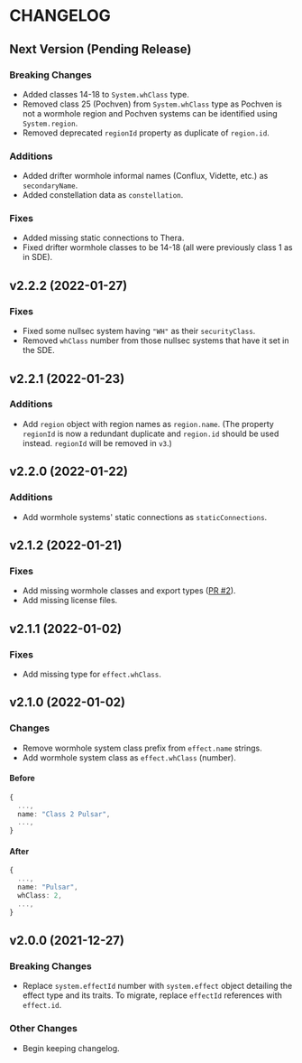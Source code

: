 # CHANGELOG

## Next Version (Pending Release)

### Breaking Changes

- Added classes 14-18 to `System.whClass` type.
- Removed class 25 (Pochven) from `System.whClass` type as Pochven is not a wormhole region and Pochven systems can be identified using `System.region`.
- Removed deprecated `regionId` property as duplicate of `region.id`.

### Additions

- Added drifter wormhole informal names (Conflux, Vidette, etc.) as `secondaryName`.
- Added constellation data as `constellation`.

### Fixes

- Added missing static connections to Thera.
- Fixed drifter wormhole classes to be 14-18 (all were previously class 1 as in SDE).

## v2.2.2 (2022-01-27)

### Fixes

- Fixed some nullsec system having `"WH"` as their `securityClass`.
- Removed `whClass` number from those nullsec systems that have it set in the SDE.

## v2.2.1 (2022-01-23)

### Additions

- Add `region` object with region names as `region.name`. (The property `regionId` is now a redundant duplicate and `region.id` should be used instead. `regionId` will be removed in `v3`.)

## v2.2.0 (2022-01-22)

### Additions

- Add wormhole systems' static connections as `staticConnections`.

## v2.1.2 (2022-01-21)

### Fixes

- Add missing wormhole classes and export types ([PR #2](https://github.com/joonashak/eve-data/pull/2)).
- Add missing license files.

## v2.1.1 (2022-01-02)

### Fixes

- Add missing type for `effect.whClass`.

## v2.1.0 (2022-01-02)

### Changes

- Remove wormhole system class prefix from `effect.name` strings.
- Add wormhole system class as `effect.whClass` (number).

#### Before

```typescript
{
  ...,
  name: "Class 2 Pulsar",
  ...,
}
```

#### After

```typescript
{
  ...,
  name: "Pulsar",
  whClass: 2,
  ...,
}
```

## v2.0.0 (2021-12-27)

### Breaking Changes

- Replace `system.effectId` number with `system.effect` object detailing the effect type and its traits. To migrate, replace `effectId` references with `effect.id`.

### Other Changes

- Begin keeping changelog.
